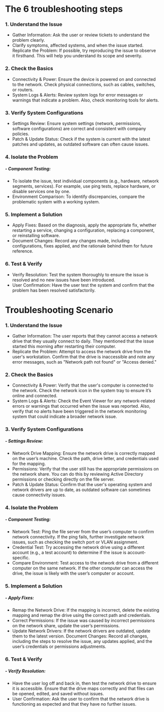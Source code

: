 # The 6 troubleshooting steps

### 1. Understand the Issue

- Gather Information: Ask the user or review tickets to understand the problem clearly. 
- Clarify symptoms, affected systems, and when the issue started.
Replicate the Problem: If possible, try reproducing the issue to observe it firsthand. This will help you understand its scope and severity.

### 2. Check the Basics
- Connectivity & Power: Ensure the device is powered on and connected to the network. Check physical connections, such as cables, switches, or routers.
- System Logs & Alerts: Review system logs for error messages or warnings that indicate a problem. Also, check monitoring tools for alerts.

### 3. Verify System Configurations
- Settings Review: Ensure system settings (network, permissions, software configurations) are correct and consistent with company policies.
- Patch & Update Status: Check if the system is current with the latest patches and updates, as outdated software can often cause issues.

### 4. Isolate the Problem
##### - Component Testing:
- To isolate the issue, test individual components (e.g., hardware, network segments, services). For example, use ping tests, replace hardware, or disable services one by one.
- Environment Comparison: To identify discrepancies, compare the problematic system with a working system.

### 5. Implement a Solution
- Apply Fixes: Based on the diagnosis, apply the appropriate fix, whether restarting a service, changing a configuration, replacing a component, or reinstalling software.
- Document Changes: Record any changes made, including configurations, fixes applied, and the rationale behind them for future reference.

### 6. Test & Verify
- Verify Resolution: Test the system thoroughly to ensure the issue is resolved and no new issues have been introduced.
- User Confirmation: Have the user test the system and confirm that the problem has been resolved satisfactorily.


# Troubleshooting Scenario

### 1. Understand the Issue

- Gather Information: The user reports that they cannot access a network drive that they usually connect to daily. They mentioned that the issue started this morning after restarting their computer.
- Replicate the Problem: Attempt to access the network drive from the user's workstation. Confirm that the drive is inaccessible and note any error messages, such as "Network path not found" or "Access denied."

### 2. Check the Basics

- Connectivity & Power: Verify that the user's computer is connected to the network. Check the network icon in the system tray to ensure it’s online and connected.
- System Logs & Alerts: Check the Event Viewer for any network-related errors or warnings that occurred when the issue was reported. Also, verify that no alerts have been triggered in the network monitoring system that could indicate a broader network issue.

### 3. Verify System Configurations
##### - Settings Review:

- Network Drive Mapping: Ensure the network drive is correctly mapped on the user’s machine. Check the path, drive letter, and credentials used for the mapping.
- Permissions: Verify that the user still has the appropriate permissions on the network share. You can do this by reviewing Active Directory permissions or checking directly on the file server.
- Patch & Update Status: Confirm that the user's operating system and network drivers are up to date, as outdated software can sometimes cause connectivity issues.

### 4. Isolate the Problem
##### - Component Testing:

- Network Test: Ping the file server from the user’s computer to confirm network connectivity. If the ping fails, further investigate network issues, such as checking the switch port or VLAN assignment.
- Credential Test: Try accessing the network drive using a different account (e.g., a test account) to determine if the issue is account-specific.
- Compare Environment: Test access to the network drive from a different computer on the same network. If the other computer can access the drive, the issue is likely with the user’s computer or account.

### 5. Implement a Solution
##### - Apply Fixes:

- Remap the Network Drive: If the mapping is incorrect, delete the existing mapping and remap the drive using the correct path and credentials.
- Correct Permissions: If the issue was caused by incorrect permissions on the network share, update the user’s permissions.
- Update Network Drivers: If the network drivers are outdated, update them to the latest version.
Document Changes: Record all changes, including the steps to resolve the issue, any updates applied, and the user’s credentials or permissions adjustments.

### 6. Test & Verify
##### - Verify Resolution:

- Have the user log off and back in, then test the network drive to ensure it is accessible. Ensure that the drive maps correctly and that files can be opened, edited, and saved without issues.
- User Confirmation: Ask the user to confirm that the network drive is functioning as expected and that they have no further issues.



